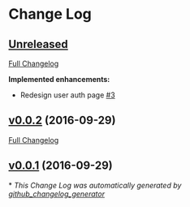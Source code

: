 # Change Log

## [Unreleased](https://github.com/kldx/main-apps/tree/HEAD)

[Full Changelog](https://github.com/kldx/main-apps/compare/v0.0.2...HEAD)

**Implemented enhancements:**

- Redesign user auth page [\#3](https://github.com/kldx/main-apps/issues/3)

## [v0.0.2](https://github.com/kldx/main-apps/tree/v0.0.2) (2016-09-29)
[Full Changelog](https://github.com/kldx/main-apps/compare/v0.0.1...v0.0.2)

## [v0.0.1](https://github.com/kldx/main-apps/tree/v0.0.1) (2016-09-29)


\* *This Change Log was automatically generated by [github_changelog_generator](https://github.com/skywinder/Github-Changelog-Generator)*